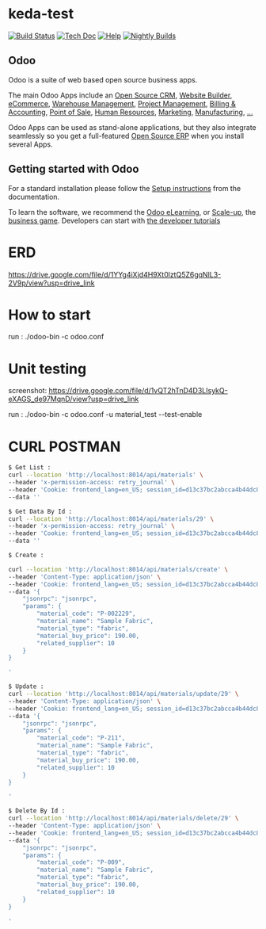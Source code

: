 # keda-test
[![Build Status](https://runbot.odoo.com/runbot/badge/flat/1/master.svg)](https://runbot.odoo.com/runbot)
[![Tech Doc](https://img.shields.io/badge/master-docs-875A7B.svg?style=flat&colorA=8F8F8F)](https://www.odoo.com/documentation/16.0)
[![Help](https://img.shields.io/badge/master-help-875A7B.svg?style=flat&colorA=8F8F8F)](https://www.odoo.com/forum/help-1)
[![Nightly Builds](https://img.shields.io/badge/master-nightly-875A7B.svg?style=flat&colorA=8F8F8F)](https://nightly.odoo.com/)

Odoo
----

Odoo is a suite of web based open source business apps.

The main Odoo Apps include an <a href="https://www.odoo.com/page/crm">Open Source CRM</a>,
<a href="https://www.odoo.com/app/website">Website Builder</a>,
<a href="https://www.odoo.com/app/ecommerce">eCommerce</a>,
<a href="https://www.odoo.com/app/inventory">Warehouse Management</a>,
<a href="https://www.odoo.com/app/project">Project Management</a>,
<a href="https://www.odoo.com/app/accounting">Billing &amp; Accounting</a>,
<a href="https://www.odoo.com/app/point-of-sale-shop">Point of Sale</a>,
<a href="https://www.odoo.com/app/employees">Human Resources</a>,
<a href="https://www.odoo.com/app/social-marketing">Marketing</a>,
<a href="https://www.odoo.com/app/manufacturing">Manufacturing</a>,
<a href="https://www.odoo.com/">...</a>

Odoo Apps can be used as stand-alone applications, but they also integrate seamlessly so you get
a full-featured <a href="https://www.odoo.com">Open Source ERP</a> when you install several Apps.

Getting started with Odoo
-------------------------

For a standard installation please follow the <a href="https://www.odoo.com/documentation/16.0/administration/install/install.html">Setup instructions</a>
from the documentation.

To learn the software, we recommend the <a href="https://www.odoo.com/slides">Odoo eLearning</a>, or <a href="https://www.odoo.com/page/scale-up-business-game">Scale-up</a>, the <a href="https://www.odoo.com/page/scale-up-business-game">business game</a>. Developers can start with <a href="https://www.odoo.com/documentation/16.0/developer/howtos.html">the developer tutorials</a>

# ERD
https://drive.google.com/file/d/1YYg4iXjd4H9Xt0lztQ5Z6gqNlL3-2V9p/view?usp=drive_link

# How to start

run : ./odoo-bin -c odoo.conf 

# Unit testing
screenshot: https://drive.google.com/file/d/1vQT2hTnD4D3LIsykQ-eXAGS_de97MqnD/view?usp=drive_link


run : ./odoo-bin -c odoo.conf -u material_test --test-enable

# CURL POSTMAN

```bash
$ Get List : 
curl --location 'http://localhost:8014/api/materials' \
--header 'x-permission-access: retry_journal' \
--header 'Cookie: frontend_lang=en_US; session_id=d13c37bc2abcca4b44dc82257ef89e1b5794e2e2' \
--data ''

```

```bash
$ Get Data By Id : 
curl --location 'http://localhost:8014/api/materials/29' \
--header 'x-permission-access: retry_journal' \
--header 'Cookie: frontend_lang=en_US; session_id=d13c37bc2abcca4b44dc82257ef89e1b5794e2e2' \
--data ''

```

```bash
$ Create : 

curl --location 'http://localhost:8014/api/materials/create' \
--header 'Content-Type: application/json' \
--header 'Cookie: frontend_lang=en_US; session_id=d13c37bc2abcca4b44dc82257ef89e1b5794e2e2; frontend_lang=en_US; session_id=d13c37bc2abcca4b44dc82257ef89e1b5794e2e2' \
--data '{
    "jsonrpc": "jsonrpc",
    "params": {
        "material_code": "P-002229",
        "material_name": "Sample Fabric",
        "material_type": "fabric",
        "material_buy_price": 190.00,
        "related_supplier": 10
    }
}

'
```

```bash
$ Update : 
curl --location 'http://localhost:8014/api/materials/update/29' \
--header 'Content-Type: application/json' \
--header 'Cookie: frontend_lang=en_US; session_id=d13c37bc2abcca4b44dc82257ef89e1b5794e2e2; frontend_lang=en_US; session_id=d13c37bc2abcca4b44dc82257ef89e1b5794e2e2' \
--data '{
    "jsonrpc": "jsonrpc",
    "params": {
        "material_code": "P-211",
        "material_name": "Sample Fabric",
        "material_type": "fabric",
        "material_buy_price": 190.00,
        "related_supplier": 10
    }
}

'
```

```bash
$ Delete By Id : 
curl --location 'http://localhost:8014/api/materials/delete/29' \
--header 'Content-Type: application/json' \
--header 'Cookie: frontend_lang=en_US; session_id=d13c37bc2abcca4b44dc82257ef89e1b5794e2e2' \
--data '{
    "jsonrpc": "jsonrpc",
    "params": {
        "material_code": "P-009",
        "material_name": "Sample Fabric",
        "material_type": "fabric",
        "material_buy_price": 190.00,
        "related_supplier": 10
    }
}

'
```